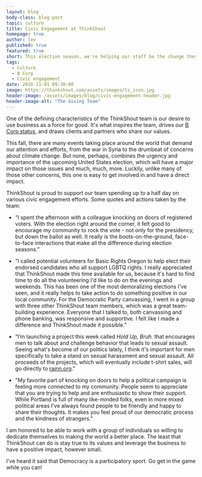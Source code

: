 ```yaml
---
layout: blog
body-class: blog-post
topic: culture
title: Civic Engagement at ThinkShout
homepage: true
author: lev  
published: true
featured: true
short: This election season, we're helping our staff be the change they want to see in our community.
tags:
  - Culture
  - B Corp
  - Civic engagement
date: 2016-11-01 09:30:00
image: https://thinkshout.com/assets/images/ts_icon.jpg
header-image: /assets/images/blog/civic-engagement-header.jpg
header-image-alt: "The Giving Team"
---
```

One of the defining characteristics of the ThinkShout team is our desire to use business as a force for good. It's what inspires the team, drives our [B Corp status](https://www.bcorporation.net/community/thinkshout-inc), and draws clients and partners who share our values.

This fall, there are many events taking place around the world that demand our attention and efforts, from the war in Syria to the drumbeat of concerns about climate change. But none, perhaps, combines the urgency and importance of the upcoming United States election, which will have a major impact on those issues and much, much, more. Luckily, unlike many of those other concerns, this one is easy to get involved in and have a direct impact.

ThinkShout is proud to support our team spending up to a half day on various civic engagement efforts. Some quotes and actions taken by the team:

* “I spent the afternoon with a colleague knocking on doors of registered voters. With the election right around the corner, it felt good to encourage my community to rock the vote - not only for the presidency, but down the ballot as well. It really is the boots-on-the-ground, face-to-face interactions that make all the difference during election seasons.”

* “I called potential volunteers for Basic Rights Oregon to help elect their endorsed candidates who all support LGBTQ rights. I really appreciated that ThinkShout made this time available for us, because it's hard to find time to do all the volunteering I'd like to do on the evenings and weekends. This has been one of the most demoralizing elections I've seen, and it really helps to take action to do something positive in our local community. For the Democratic Party canvassing, I went in a group with three other ThinkShout team members, which was a great team-building experience. Everyone that I talked to, both canvassing and phone banking, was responsive and supportive. I felt like I made a difference and ThinkShout made it possible.”

* “I’m launching a project this week called _Hold Up, Bruh._ that encourages men to talk about and challenge behavior that leads to sexual assault. Seeing what's become of our politics lately, I think it's important for men specifically to take a stand on sexual harassment and sexual assault. All proceeds of the projects, which will eventually include t-shirt sales, will go directly to [rainn.org](https://www.rainn.org/).”

* "My favorite part of knocking on doors to help a political campaign is feeling more connected to my community. People seem to appreciate that you are trying to help and are enthusiastic to show their support. While Portland is full of many like-minded folks, even in more mixed political areas I’ve always found people to be friendly and happy to share their thoughts. It makes you feel proud of our democratic process and the kindness of strangers."

I am honored to be able to work with a group of individuals so willing to dedicate themselves to making the world a better place. The least that ThinkShout can do is stay true to its values and leverage the business to have a positive impact, however small.

I’ve heard it said that Democracy is a participatory sport. Go get in the game while you can!


